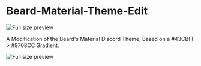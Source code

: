 # Beard-Material-Theme-Edit

![Full size preview](https://pomf.pyonpyon.moe/qrkitp.png)







  
   
    
     
      
      
A Modification of the Beard's Material Discord Theme, Based on a #43CBFF > #9708CC Gradient.

![Full size preview](https://lh3.googleusercontent.com/7RAVY385q7xSDYQDwhFMSA1G2KMy0YMdeSWe2oRr2LG7PBelc_waHk0xoEirgNqC_sum=s85)
